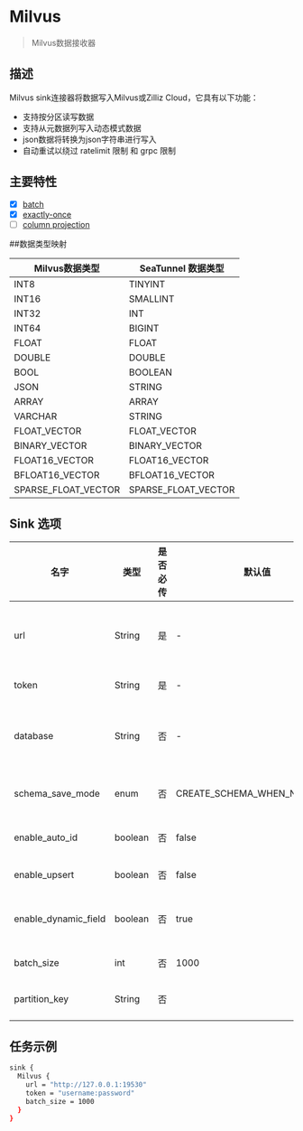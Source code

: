 # Milvus

> Milvus数据接收器

## 描述

Milvus sink连接器将数据写入Milvus或Zilliz Cloud，它具有以下功能：
- 支持按分区读写数据
- 支持从元数据列写入动态模式数据
- json数据将转换为json字符串进行写入
- 自动重试以绕过 ratelimit 限制 和 grpc 限制
## 主要特性

- [x] [batch](../../concept/connector-v2-features.md)
- [x] [exactly-once](../../concept/connector-v2-features.md)
- [ ] [column projection](../../concept/connector-v2-features.md)

##数据类型映射

|  Milvus数据类型   | SeaTunnel 数据类型 |
|---------------------|---------------------|
| INT8                | TINYINT             |
| INT16               | SMALLINT            |
| INT32               | INT                 |
| INT64               | BIGINT              |
| FLOAT               | FLOAT               |
| DOUBLE              | DOUBLE              |
| BOOL                | BOOLEAN             |
| JSON                | STRING              |
| ARRAY               | ARRAY               |
| VARCHAR             | STRING              |
| FLOAT_VECTOR        | FLOAT_VECTOR        |
| BINARY_VECTOR       | BINARY_VECTOR       |
| FLOAT16_VECTOR      | FLOAT16_VECTOR      |
| BFLOAT16_VECTOR     | BFLOAT16_VECTOR     |
| SPARSE_FLOAT_VECTOR | SPARSE_FLOAT_VECTOR |

## Sink 选项

|         名字         | 类型    | 是否必传 |           默认值            | 描述                                               |
|----------------------|---------|----------|------------------------------|-----------------------------------------------------------|
| url                  | String  | 是      | -                            | 连接到Milvus或Zilliz Cloud的URL。             |
| token                | String  | 是      | -                            | 用户：密码                                             |
| database             | String  | 否       | -                            | 将数据写入哪个数据库，默认为源数据库。 |
| schema_save_mode     | enum    | 否       | CREATE_SCHEMA_WHEN_NOT_EXIST | 当表不存在时自动创建表。                   |
| enable_auto_id       | boolean | 否       | false                        | 主键列启用autoId。                         |
| enable_upsert        | boolean | 否       | false                        | 是否启用upsert。                                   |
| enable_dynamic_field | boolean | 否       | true                         | 是否启用带动态字段的创建表。                   |
| batch_size           | int     | 否       | 1000                         | 写入批大小。                                         |
| partition_key        | String  | 否       |                              | Milvus分区键字段                                |                                         

## 任务示例

```bash
sink {
  Milvus {
    url = "http://127.0.0.1:19530"
    token = "username:password"
    batch_size = 1000
  }
}
```

